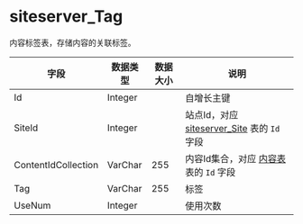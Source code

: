 # siteserver_Tag

内容标签表，存储内容的关联标签。

字段 | 数据类型 | 数据大小 | 说明
------ | ------ | ------ | ------
Id | Integer | | 自增长主键
SiteId | Integer | | 站点Id，对应 [siteserver_Site](siteserver_Site.md) 表的 `Id` 字段
ContentIdCollection | VarChar | 255 | 内容Id集合，对应 [内容表](model_Content.md) 表的 `Id` 字段
Tag | VarChar | 255 | 标签
UseNum | Integer | | 使用次数